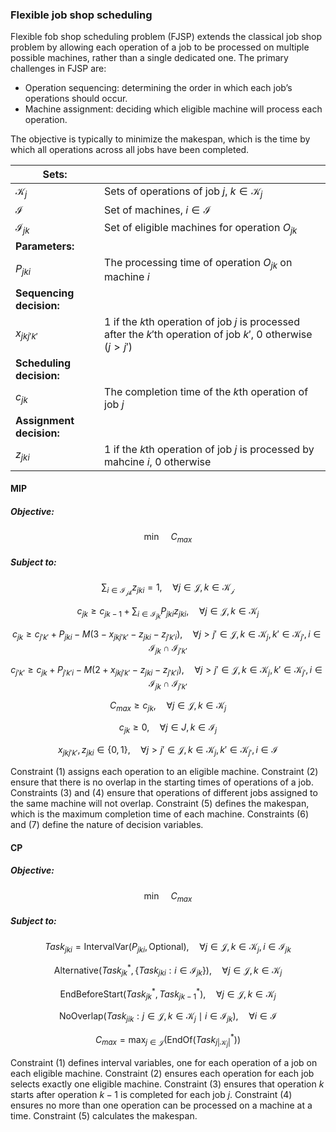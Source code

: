 ### Flexible job shop scheduling

Flexible fob shop scheduling problem (FJSP) extends the classical job shop problem by allowing each operation of a job to be processed on multiple possible machines, rather than a single dedicated one. The primary challenges in FJSP are:

 * Operation sequencing: determining the order in which each job’s operations should occur.
 * Machine assignment: deciding which eligible machine will process each operation.

The objective is typically to minimize the makespan, which is the time by which all operations across all jobs have been completed.

| Sets:                    |                                                              |
| ------------------------ | ------------------------------------------------------------ |
| $\mathcal{K}_j$          | Sets of operations of job $j$, $k \in \mathcal{K}_j$         |
| $\mathcal{I}$            | Set of machines, $i \in \mathcal{I}$                         |
| $\mathcal{I}_{jk}$       | Set of eligible machines for operation $O_{jk}$              |
| **Parameters:**          |                                                              |
| $P_{jki}$                | The processing time of operation $O_{jk}$ on machine $i$     |
| **Sequencing decision:** |                                                              |
| $x_{jkj'k'}$             | 1 if the $k$th operation of job $j$ is processed after the $k'$th operation of job $k'$, 0 otherwise ($j > j'$) |
| **Scheduling decision:** |                                                              |
| $c_{jk}$                 | The completion time of the $k$th operation of job $j$        |
| **Assignment decision:** |                                                              |
| $z_{jki}$                | 1 if the $k$th operation of job $j$ is processed by mahcine $i$, 0 otherwise |

#### MIP

##### Objective: 

$$
\min \quad C_{max} \tag{MIP-FJSP}
$$

##### Subject to:

$$
\sum_{i \in \mathcal{I_{jk}}} z_{jki} = 1, \quad \forall j \in \mathcal{J}, k \in \mathcal{K_j} \tag{1}
$$

$$
c_{jk} \geq c_{j k - 1} + \sum_{i \in \mathcal{I}_{jk}} P_{jki} z_{jki}, \quad \forall j \in \mathcal{J}, k \in \mathcal{K}_j \tag{2}
$$

$$
c_{jk} \geq c_{j'k'} + P_{jki} - M (3 - x_{jkj'k'} - z_{jki} - z_{j'k'i}), \quad \forall j > j' \in \mathcal{J}, k \in \mathcal{K}_j, k' \in \mathcal{K}_{j'}, i \in \mathcal{I}_{jk} \cap \mathcal{I}_{j'k'} \tag{3}
$$

$$
c_{j'k'} \geq c_{jk} + P_{j'k'i} - M (2 + x_{jkj'k'} - z_{jki} - z_{j'k'i}), \quad \forall j > j' \in \mathcal{J}, k \in \mathcal{K}_j, k' \in \mathcal{K}_{j'}, i \in \mathcal{I}_{jk} \cap \mathcal{I}_{j'k'} \tag{4}
$$

$$
C_{max} \geq c_{jk}, \quad \forall j \in \mathcal{J}, k \in \mathcal{K}_j \tag{5}
$$

$$
c_{jk} \geq 0, \quad \forall j \in J, k \in \mathcal{I}_j \tag{6}
$$

$$
x_{jkj'k'}, z_{jki} \in \{0, 1\}, \quad \forall j > j' \in \mathcal{J}, k \in \mathcal{K}_j, k' \in \mathcal{K}_{j'}, i \in \mathcal{I} \tag{7}
$$


Constraint (1) assigns each operation to an eligible machine. Constraint (2) ensure that there is no overlap in the starting times of operations of a job. Constraints (3) and (4) ensure that operations of different jobs assigned to the same machine will not overlap. Constraint (5) defines the makespan, which is the maximum completion time of each machine. Constraints (6) and (7) define the nature of decision variables.

#### CP

##### Objective:

$$
\min \quad C_{max} \tag{CP-FJSP}
$$

##### Subject to:

$$
Task_{jki} = \text{IntervalVar}(P_{jki}, \text{Optional}), \quad \forall j \in \mathcal{J}, k \in \mathcal{K}_j, i \in \mathcal{I}_{jk} \tag{1}
$$

$$
\text{Alternative}(Task_{jk}^*, \{Task_{jki}: i \in \mathcal{I}_{jk}\}), \quad \forall j \in \mathcal{J}, k \in \mathcal{K}_j \tag{2}
$$

$$
\text{EndBeforeStart}(Task_{jk}^*, Task_{jk-1}^*), \quad \forall j \in \mathcal{J}, k \in \mathcal{K}_j \tag{3}
$$

$$
\text{NoOverlap}(Task_{jik}: j \in \mathcal{J}, k \in \mathcal{K}_j \mid i \in \mathcal{I}_{jk}), \quad \forall i \in \mathcal{I} \tag{4}
$$

$$
C_{max} = \max_{j \in \mathcal{J}}(\text{EndOf}(Task_{j|\mathcal{K}_j|}^*)) \tag{5}
$$

Constraint (1) defines interval variables, one for each operation of a job on each eligible machine. Constraint (2) ensures each operation for each job selects exactly one eligible machine. Constraint (3) ensures that operation $k$ starts after operation $k - 1$ is completed for each job $j$. Constraint (4) ensures no more than one operation can be processed on a machine at a time. Constraint (5) calculates the makespan.
